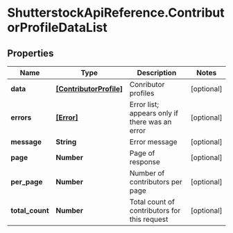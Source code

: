 # ShutterstockApiReference.ContributorProfileDataList

## Properties
Name | Type | Description | Notes
------------ | ------------- | ------------- | -------------
**data** | [**[ContributorProfile]**](ContributorProfile.md) | Conributor profiles | [optional] 
**errors** | [**[Error]**](Error.md) | Error list; appears only if there was an error | [optional] 
**message** | **String** | Error message | [optional] 
**page** | **Number** | Page of response | [optional] 
**per_page** | **Number** | Number of contributors per page | [optional] 
**total_count** | **Number** | Total count of contributors for this request | [optional] 



